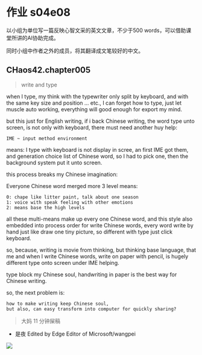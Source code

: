 # 作业 s04e08

以小组为单位写一篇反映心智文采的英文文章，不少于500 words，可以借助课堂所讲的AI协助完成。

同时小组中作者之外的成员，将其翻译成文笔较好的中文。

## CHaos42.chapter005
> write and type


when I type, my think with the typewriter only split by keyboard, and with the same key size and position ... etc., I can forget how to type, just let muscle auto working, everything will good enough for export my mind.

but this just for English writing, if i back Chinese writing, the word type unto screen, is not only with keyboard, there must need another huy help:

    IME ~ input method environment

means: I type with keyboard is not display in scree, an first IME got them, and generation choice list of Chinese word, so I had to pick one, then the background system put it unto screen.

this process breaks my Chinese imagination:

Everyone Chinese word merged more 3 level means:

    0: chape like litter paint, talk about one season
    1: voice with speak feeling with other emotions
    2: means base the high levels

all these multi-means make up every one Chinese word, and this style also embedded into process order for write Chinese words, every word write by hand just like draw one tiny picture, so different with type just click keyboard.

so, because, writing is movie from thinking, but thinking base language, that me and when I write Chinese words, write on paper with pencil, is hugely different type onto screen under IME helping.

type block my Chinese soul, handwriting in paper is the best way for Chinese writing.

so, the next problem is:

    how to make writing keep Chinese soul,
    but also, can easy transform into computer for quickly sharing?

> 大妈 11 分钟屎稿

- 是夜 Edited by Edge Editor of Microsoft/wangpei


![](http://ydlj.zoomquiet.top/ipic/2020-04-03-GC4WPS04e08.jpeg?imageView2/2/w/642)




